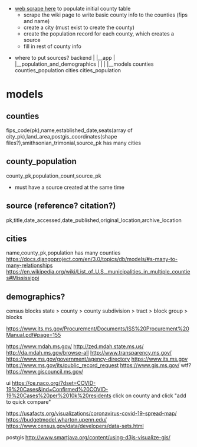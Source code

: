 * [web scrape here](https://en.wikipedia.org/wiki/List_of_counties_in_Mississippi) to populate initial county table
  - scrape the wiki page to write basic county info to the counties (fips and name)
  - create a city (must exist to create the county)
  - create the population record for each county, which creates a source
  - fill in rest of county info


- where to put sources?
backend
|
|__app
|
|__population_and_demographics
|  |
|  |__models
        counties
        counties_population
        cities
        cities_population

# models

## counties
fips_code(pk),name,established_date,seats(array of city_pk),land_area,postgis_coordinates(shape files?),smithsonian_trimonial,source_pk
has many cities

## county_population
county_pk,population_count,source_pk
  - must have a source created at the same time

## source (reference? citation?)
pk,title,date_accessed,date_published,original_location,archive_location

## cities
name,county_pk,population
has many counties
https://docs.djangoproject.com/en/3.0/topics/db/models/#s-many-to-many-relationships
https://en.wikipedia.org/wiki/List_of_U.S._municipalities_in_multiple_counties#Mississippi


## demographics?

census blocks
state > county > county subdivision > tract > block group > blocks

https://www.its.ms.gov/Procurement/Documents/ISS%20Procurement%20Manual.pdf#page=155

https://www.mdah.ms.gov/
http://zed.mdah.state.ms.us/
http://da.mdah.ms.gov/browse-all
http://www.transparency.ms.gov/
https://www.ms.gov/government/agency-directory
https://www.its.ms.gov
https://www.ms.gov/its/public_record_request
https://www.gis.ms.gov/
wtf? https://www.giscouncil.ms.gov/

ui
https://ce.naco.org/?dset=COVID-19%20Cases&ind=Confirmed%20COVID-19%20Cases%20per%2010k%20residents
click on county and click "add to quick compare"

https://usafacts.org/visualizations/coronavirus-covid-19-spread-map/
https://budgetmodel.wharton.upenn.edu/
https://www.census.gov/data/developers/data-sets.html



postgis
http://www.smartjava.org/content/using-d3js-visualize-gis/